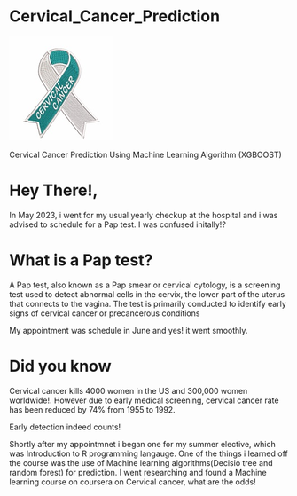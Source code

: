 # Cervical_Cancer_Prediction
![iamge_1](./images/picture2.jpg)

Cervical Cancer Prediction Using Machine Learning Algorithm (XGBOOST)



# Hey There!,

In May 2023, i went for my usual yearly checkup at the hospital and i was advised to schedule for a Pap test. I was confused initally!?

# What is a Pap test?

A Pap test, also known as a Pap smear or cervical cytology, is a screening test used to detect abnormal cells in the cervix, the lower part of the uterus that connects to the vagina. The test is primarily conducted to identify early signs of cervical cancer or precancerous conditions

My appointment was schedule in June and yes! it went smoothly.

# Did you know
Cervical cancer kills 4000 women in the US and 300,000 women worldwide!. However due to early medical screening, cervical cancer rate has been reduced by 74% from 1955 to 1992.

Early detection indeed counts!


Shortly after my appointmnet i began one for my summer elective, which was Introduction to R programming langauge. 
One of the things i learned off the course was the use of Machine learning algorithms(Decisio tree and random forest) for prediction. I went researching and found a Machine learning course on coursera on Cervical cancer, what are the odds!
